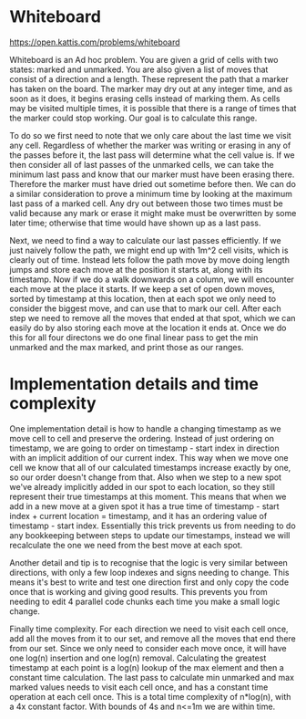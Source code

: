 # Whiteboard

https://open.kattis.com/problems/whiteboard

Whiteboard is an Ad hoc problem. You are given a grid of cells with two states: marked and unmarked. You are also given a list of moves that consist of a direction and a length. These represent the path that a marker has taken on the board. The marker may dry out at any integer time, and as soon as it does, it begins erasing cells instead of marking them. As cells may be visited multiple times, it is possible that there is a range of times that the marker could stop working. Our goal is to calculate this range.

To do so we first need to note that we only care about the last time we visit any cell. Regardless of whether the marker was writing or erasing in any of the passes before it, the last pass will determine what the cell value is. If we then consider all of last passes of the unmarked cells, we can take the minimum last pass and know that our marker must have been erasing there. Therefore the marker must have dried out sometime before then. We can do a similar consideration to prove a minimum time by looking at the maximum last pass of a marked cell. Any dry out between those two times must be valid because any mark or erase it might make must be overwritten by some later time; otherwise that time would have shown up as a last pass.

Next, we need to find a way to calculate our last passes efficiently. If we just naively follow the path, we might end up with 1m^2 cell visits, which is clearly out of time. Instead lets follow the path move by move doing length jumps and store each move at the position it starts at, along with its timestamp. Now if we do a walk downwards on a column, we will encounter each move at the place it starts. If we keep a set of open down moves, sorted by timestamp at this location, then at each spot we only need to consider the biggest move, and can use that to mark our cell. After each step we need to remove all the moves that ended at that spot, which we can easily do by also storing each move at the location it ends at. Once we do this for all four directons we do one final linear pass to get the min unmarked and the max marked, and print those as our ranges.

# Implementation details and time complexity

One implementation detail is how to handle a changing timestamp as we move cell to cell and preserve the ordering. Instead of just ordering on timestamp, we are going to order on timestamp - start index in direction with an implicit addition of our current index. This way when we move one cell we know that all of our calculated timestamps increase exactly by one, so our order doesn't change from that. Also when we step to a new spot we've already implicitly added in our spot to each location, so they still represent their true timestamps at this moment. This means that when we add in a new move at a given spot it has a true time of timestamp - start index + current location = timestamp, and it has an ordering value of timestamp - start index. Essentially this trick prevents us from needing to do any bookkeeping between steps to update our timestamps, instead we will recalculate the one we need from the best move at each spot.

Another detail and tip is to recognise that the logic is very similar between directions, with only a few loop indexes and signs needing to change. This means it's best to write and test one direction first and only copy the code once that is working and giving good results. This prevents you from needing to edit 4 parallel code chunks each time you make a small logic change.

Finally time complexity. For each direction we need to visit each cell once, add all the moves from it to our set, and remove all the moves that end there from our set. Since we only need to consider each move once, it will have one log(n) insertion and one log(n) removal. Calculating the greatest timestamp at each point is a log(n) lookup of the max element and then a constant time calculation. The last pass to calculate min unmarked and max marked values needs to visit each cell once, and has a constant time operation at each cell once. This is a total time complexity of n\*log(n), with a 4x constant factor. With bounds of 4s and n<=1m we are within time.
